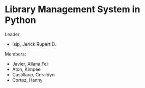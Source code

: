 # Library Management System in Python

Leader:
- Isip, Jerick Rupert D.

Members:
- Javier, Allana Fei
- Aton, Kimpee
- Castillano, Geraldyn
- Cortez, Hanny
